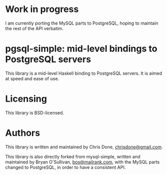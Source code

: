 # Work in progress

I am currently porting the MySQL parts to PostgreSQL, hoping to
maintain the rest of the API verbatim.

# pgsql-simple: mid-level bindings to PostgreSQL servers

This library is a mid-level Haskell binding to PostgreSQL servers. It
is aimed at speed and ease of use.

# Licensing

This library is BSD-licensed.

# Authors

This library is written and maintained by Chris Done,
<chrisdone@gmail.com>.

This library is also directly forked from mysql-simple, written and
maintained by Bryan O'Sullivan, <bos@mailrank.com>, with the MySQL
parts changed to PostgreSQL, in order to have a consistent API.
